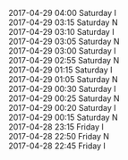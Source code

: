 2017-04-29 04:00 Saturday  I  
2017-04-29 03:15 Saturday  N  
2017-04-29 03:10 Saturday  I  
2017-04-29 03:05 Saturday  N  
2017-04-29 03:00 Saturday  I  
2017-04-29 02:55 Saturday  N  
2017-04-29 01:15 Saturday  I  
2017-04-29 01:05 Saturday  N  
2017-04-29 00:30 Saturday  I  
2017-04-29 00:25 Saturday  N  
2017-04-29 00:20 Saturday  I  
2017-04-29 00:15 Saturday  N  
2017-04-28 23:15 Friday  I  
2017-04-28 22:50 Friday  N  
2017-04-28 22:45 Friday  I  
